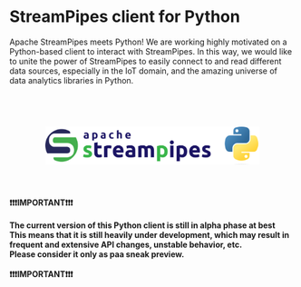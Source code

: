 <!--
  ~ Licensed to the Apache Software Foundation (ASF) under one or more
  ~ contributor license agreements.  See the NOTICE file distributed with
  ~ this work for additional information regarding copyright ownership.
  ~ The ASF licenses this file to You under the Apache License, Version 2.0
  ~ (the "License"); you may not use this file except in compliance with
  ~ the License.  You may obtain a copy of the License at
  ~
  ~    http://www.apache.org/licenses/LICENSE-2.0
  ~
  ~ Unless required by applicable law or agreed to in writing, software
  ~ distributed under the License is distributed on an "AS IS" BASIS,
  ~ WITHOUT WARRANTIES OR CONDITIONS OF ANY KIND, either express or implied.
  ~ See the License for the specific language governing permissions and
  ~ limitations under the License.
  ~
-->

# StreamPipes client for Python

Apache StreamPipes meets Python! We are working highly motivated on a Python-based client to interact with StreamPipes.
In this way, we would like to unite the power of StreamPipes to easily connect to and read different data sources, especially in the IoT domain,
and the amazing universe of data analytics libraries in Python.

<h1 align="center">
  <br>
   <img src="./docs/img/streampipes-python.png"
   alt="StreamPipes Logo with Python" title="Apache StreamPipes Logo with Python" width="75%"/>
  <br>
</h1>

<br>

**:exclamation::exclamation::exclamation:IMPORTANT:exclamation::exclamation::exclamation:**
<br>
<br>
**The current version of this Python client is still in alpha phase at best**
<br>
**This means that it is still heavily under development, which may result in frequent and extensive API changes, unstable behavior, etc.**
<br>
**Please consider it only as paa sneak preview.**
<br>
<br>
**:exclamation::exclamation::exclamation:IMPORTANT:exclamation::exclamation::exclamation:**

<br>
